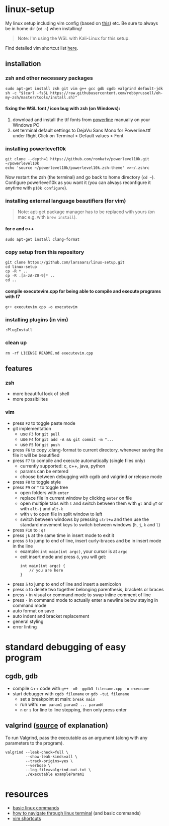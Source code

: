 # linux-setup
My linux setup including vim config (based on [this](https://github.com/ny64/vim-setup)) etc. Be sure to always be in home dir (`cd ~`) when installing!
> Note: I'm using the WSL with Kali-Linux for this setup.

Find detailed vim shortcut list [here](https://github.com/larsaars/vim-shortcuts).

## installation
### zsh and other necessary packages
    sudo apt-get install zsh git vim g++ gcc gdb cgdb valgrind default-jdk
    sh -c "$(curl -fsSL https://raw.githubusercontent.com/robbyrussell/oh-my-zsh/master/tools/install.sh)"
#### fixing the WSL font / icon bug with zsh (on Windows):
1. download and install the ttf fonts from [powerline](https://github.com/powerline/fonts/tree/master/DejaVuSansMono) manually on your Windows PC
2. set terminal default settings to DejaVu Sans Mono for Powerline.ttf under Right Click on Terminal > Default values > Font
### installing powerlevel10k
    git clone --depth=1 https://github.com/romkatv/powerlevel10k.git ~/powerlevel10k
    echo 'source ~/powerlevel10k/powerlevel10k.zsh-theme' >>~/.zshrc

Now restart the zsh (the terminal) and go back to home directory (`cd ~`). Configure powerlevel10k as you want it (you can always reconfigure it anytime with `p10k configure`).
### installing external language beautifiers (for vim)
> Note: apt-get package manager has to be replaced with yours (on mac e.g. with `brew install`).
#### for c and c++
    sudo apt-get install clang-format
### copy setup from this repository
    git clone https://github.com/larsaars/linux-setup.git
    cd linux-setup
    cp -R * ..
    cp -R .[a-zA-Z0-9]* ..
    cd ..
#### compile executevim.cpp for being able to compile and execute programs with f7
    g++ executevim.cpp -o executevim
### installing plugins (in vim)
    :PlugInstall
### clean up
    rm -rf LICENSE README.md executevim.cpp

## features
### zsh
* more beautiful look of shell
* more possibilites
### vim
* press `F2` to toggle paste mode
* git implementation
    * use `F3` for `git pull`
    * use `F4` for `git add -A && git commit -m "...`
    * use `F5` for `git push`
* press `F6` to copy .clang-format to current directory, whenever saving the file it will be beautified
* press `F7` to compile and execute automatically (single files only)
    * currently supported: c, c++, java, python
    * params can be entered
    * choose between debugging with cgdb and valgrind or release mode
* press `F8` to toggle style
* press `F9` or `"` to toggle tree
    * open folders with `enter`
    * replace file in current window by clicking `enter` on file
    * open multiple tabs with `t` and switch between them with `gt` and `gT` or with `alt-j` and `alt-k`
    * with `v` to open file in split window to left
    * switch between windows by pressing `ctrl+w` and then use the standard movement keys to switch between windows (`h`, `j`, `k` and `l`)
* press `F10` to `:q!`
* press `jk` at the same time in insert mode to exit it
* press `ö` to jump to end of line, insert curly-braces and be in insert mode in the line
    * example: `int main(int argc)`, your cursor is at `argc`
    * exit insert mode and press `ö`, you will get:
        ```
        int main(int argc) {
            // you are here
        }
        ```
* press `ä` to jump to end of line and insert a semicolon
* press `ü` to delete two together belonging parenthesis, brackets or braces
* press `+` in visual or command mode to swap inline comment of line
* press `-` in command mode to actually enter a newline below staying in command mode
* auto format on save
* auto indent and bracket replacement
* general styling
* error linting

# standard debugging of easy program
## cgdb, gdb
* compile c++ code with `g++ -o0 -ggdb3 filename.cpp -o execname`
* start debugger with `cgdb filename` or `gdb -tui filename`
    * set a breakpoint at main: `break main`
    * run with: `run param1 param2 ... paramN`
    * `n` or `s` for line to line stepping, then only press enter

## valgrind ([source](https://stackoverflow.com/a/44989219/5899585) of explanation)
To run Valgrind, pass the executable as an argument (along with any parameters to the program).
```
valgrind --leak-check=full \
         --show-leak-kinds=all \
         --track-origins=yes \
         --verbose \
         --log-file=valgrind-out.txt \
         ./executable exampleParam1
```

# resources
* [basic linux commands](https://www.hostinger.com/tutorials/linux-commands)
* [how to navigate through linux terminal](https://help.ubuntu.com/community/UsingTheTerminal) (and basic commands)
* [vim shortcuts](https://github.com/larsaars/vim-shortcuts)
